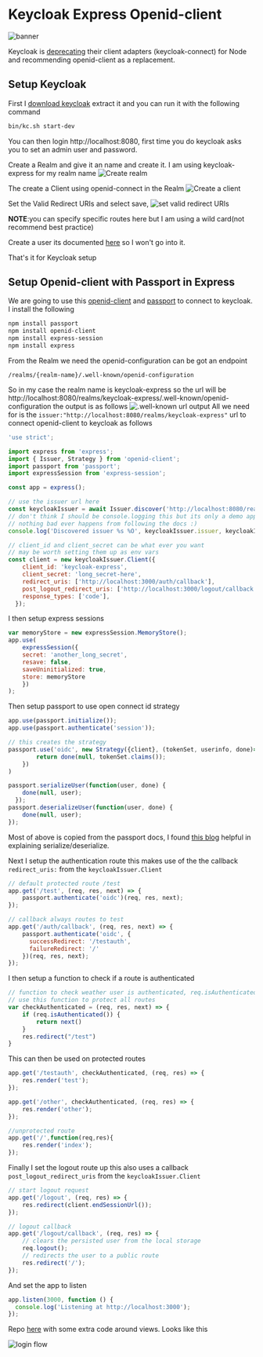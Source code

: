 
# Keycloak Express Openid-client
![banner](https://dev-to-uploads.s3.amazonaws.com/uploads/articles/kd6paztfgofophghmtpy.png)

Keycloak is [deprecating](https://www.keycloak.org/2022/02/adapter-deprecation) their client adapters (keycloak-connect) for Node and recommending openid-client as a replacement.

## Setup Keycloak
First I [download keycloak](https://www.keycloak.org/downloads) extract it and you can run it with the following command
```bash
bin/kc.sh start-dev
```
You can then login http://localhost:8080, first time you do keycloak asks you to set an admin user and password. 

Create a Realm and give it an name and create it. I am using keycloak-express for my realm name
![Create realm](https://dev-to-uploads.s3.amazonaws.com/uploads/articles/e0erj948wmmrbng0v14l.gif)

The create a Client using openid-connect in the Realm
![Create a client](https://dev-to-uploads.s3.amazonaws.com/uploads/articles/wctbp51o639k3hgu16q0.gif)

Set the Valid Redirect URIs and select save, 
![set valid redirect URIs](https://dev-to-uploads.s3.amazonaws.com/uploads/articles/07crr8q4tmtovxodehgq.gif)

**NOTE**:you can specify specific routes here but I am using a wild card(not recommend best practice)

Create a user its documented [here](https://www.keycloak.org/docs/latest/server_admin/index.html#proc-creating-user_server_administration_guide) so I won't go into it.

That's it for Keycloak setup 

## Setup Openid-client with Passport in Express

We are going to use this [openid-client](https://www.npmjs.com/package/openid-client) and [passport](https://www.npmjs.com/package/passport) to connect to keycloak. I install the following
```bash
npm install passport
npm install openid-client
npm install express-session
npm install express
```

From the Realm we need the openid-configuration can be got an endpoint 
```
/realms/{realm-name}/.well-known/openid-configuration
```
So in my case the realm name is keycloak-express so the url will be http://localhost:8080/realms/keycloak-express/.well-known/openid-configuration the output is as follows
![.well-known url output](https://dev-to-uploads.s3.amazonaws.com/uploads/articles/ruaxgvsvycdhubwhm7b1.png) 
All we need for is the `issuer:"http://localhost:8080/realms/keycloak-express"` url to connect openid-client to keycloak as follows

```js
'use strict';

import express from 'express';
import { Issuer, Strategy } from 'openid-client';
import passport from 'passport';
import expressSession from 'express-session';

const app = express();

// use the issuer url here
const keycloakIssuer = await Issuer.discover('http://localhost:8080/realms/keycloak-express')
// don't think I should be console.logging this but its only a demo app
// nothing bad ever happens from following the docs :)
console.log('Discovered issuer %s %O', keycloakIssuer.issuer, keycloakIssuer.metadata);

// client_id and client_secret can be what ever you want
// may be worth setting them up as env vars 
const client = new keycloakIssuer.Client({
    client_id: 'keycloak-express',
    client_secret: 'long_secret-here',
    redirect_uris: ['http://localhost:3000/auth/callback'],
    post_logout_redirect_uris: ['http://localhost:3000/logout/callback'],
    response_types: ['code'],
  });
```

I then setup express sessions
```js
var memoryStore = new expressSession.MemoryStore();
app.use(
    expressSession({
    secret: 'another_long_secret',
    resave: false,
    saveUninitialized: true,
    store: memoryStore
    })
);
```

Then setup passport to use open connect id strategy 
```js
app.use(passport.initialize());
app.use(passport.authenticate('session'));

// this creates the strategy
passport.use('oidc', new Strategy({client}, (tokenSet, userinfo, done)=>{
        return done(null, tokenSet.claims());
    })
)

passport.serializeUser(function(user, done) {
    done(null, user);
  });
passport.deserializeUser(function(user, done) {
    done(null, user);
});
```
Most of above is copied from the passport docs, I found [this blog](https://medium.com/@prashantramnyc/node-js-with-passport-authentication-simplified-76ca65ee91e5) helpful in explaining serialize/deserialize.

Next I setup the authentication route this makes use of the the callback `redirect_uris:` from the `keycloakIssuer.Client`

```js
// default protected route /test
app.get('/test', (req, res, next) => {
    passport.authenticate('oidc')(req, res, next);
});

// callback always routes to test 
app.get('/auth/callback', (req, res, next) => {
    passport.authenticate('oidc', {
      successRedirect: '/testauth',
      failureRedirect: '/'
    })(req, res, next);
});
```

I then setup a function to check if a route is authenticated
```js
// function to check weather user is authenticated, req.isAuthenticated is populated by password.js
// use this function to protect all routes
var checkAuthenticated = (req, res, next) => {
    if (req.isAuthenticated()) { 
        return next() 
    }
    res.redirect("/test")
}
```

This can then be used on protected routes
```js
app.get('/testauth', checkAuthenticated, (req, res) => {
    res.render('test');
});

app.get('/other', checkAuthenticated, (req, res) => {
    res.render('other');
});

//unprotected route
app.get('/',function(req,res){
    res.render('index');
});
```

Finally I set the logout route up this also uses a callback `post_logout_redirect_uris` from the `keycloakIssuer.Client`

```js
// start logout request
app.get('/logout', (req, res) => {
    res.redirect(client.endSessionUrl());
});

// logout callback
app.get('/logout/callback', (req, res) => {
    // clears the persisted user from the local storage
    req.logout();
    // redirects the user to a public route
    res.redirect('/');
});
```

And set the app to listen
```js
app.listen(3000, function () {
  console.log('Listening at http://localhost:3000');
});
```

Repo [here](https://github.com/austincunningham/keycloak-express-openid-client) with some extra code around views. Looks like this

![login flow](https://dev-to-uploads.s3.amazonaws.com/uploads/articles/auslqsikfxvsfvkp1lz4.gif)











